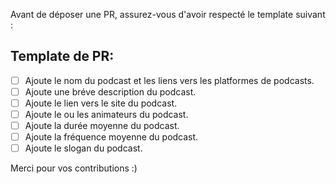 Avant de déposer une PR, assurez-vous d'avoir respecté le template suivant :

## Template de PR:

- [ ] Ajoute le nom du podcast et les liens vers les platformes de podcasts.
- [ ] Ajoute une bréve description du podcast.
- [ ] Ajoute le lien vers le site du podcast.
- [ ] Ajoute le ou les animateurs du podcast.
- [ ] Ajoute la durée moyenne du podcast.
- [ ] Ajoute la fréquence moyenne du podcast.
- [ ] Ajoute le slogan du podcast.

Merci pour vos contributions :)